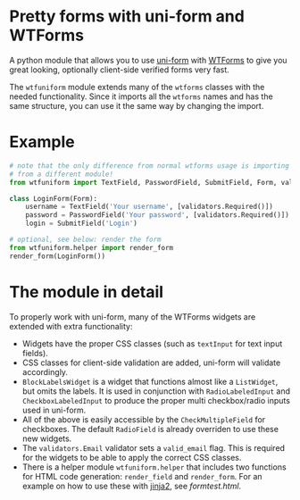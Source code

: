 Pretty forms with uni-form and WTForms
======================================
A python module that allows you to use [uni-form](http://sprawsm.com/uni-form/) with [WTForms](http://wtforms.simplecodes.com/) to give you great looking, optionally client-side verified forms very fast.

The `wtfuniform` module extends many of the `wtforms` classes with the needed functionality. Since it imports all the `wtforms` names and has the same structure, you can use it the same way by changing the import.

Example
=======
``` python
# note that the only difference from normal wtforms usage is importing
# from a different module!
from wtfuniform import TextField, PasswordField, SubmitField, Form, validators

class LoginForm(Form):
	username = TextField('Your username', [validators.Required()])
	password = PasswordField('Your password', [validators.Required()])
	login = SubmitField('Login')

# optional, see below: render the form
from wtfuniform.helper import render_form
render_form(LoginForm())
```

The module in detail
====================
To properly work with uni-form, many of the WTForms widgets are extended with extra functionality:

* Widgets have the proper CSS classes (such as `textInput` for text input fields).
* CSS classes for client-side validation are added, uni-form will validate accordingly.
* `BlockLabelsWidget` is a widget that functions almost like a `ListWidget`, but omits the labels. It is used in conjunction with `RadioLabeledInput` and `CheckboxLabeledInput` to produce the proper multi checkbox/radio inputs used in uni-form.
* All of the above is easily accessible by the `CheckMultipleField` for checkboxes. The default `RadioField` is already overriden to use these new widgets.
* The `validators.Email` validator sets a `valid_email` flag. This is required for the widgets to be able to apply the correct CSS classes.
* There is a helper module `wtfuniform.helper` that includes two functions for HTML code generation: `render_field` and `render_form`. For an example on how to use these with [jinja2](http://jinja.pocoo.org), see *formtest.html*.
